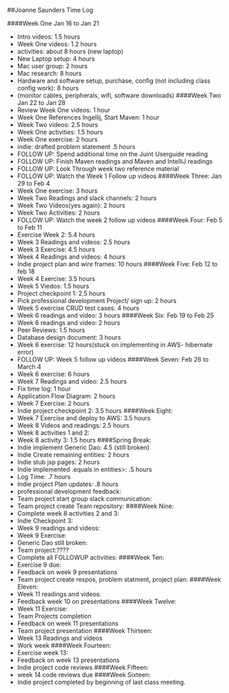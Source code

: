 ##Joanne Saunders Time Log
 

####Week One Jan 16 to Jan 21
- Intro videos: 1.5 hours
- Week One videos: 1.2 hours 
- activities: about 8 hours (new laptop)
- New Laptop setup: 4 hours
- Mac user group: 2 hours
- Mac research: 8 hours
- Hardware and software setup, purchase, config (not including class config work): 8 hours
- (monitor cables, peripherals, wifi, software downloads)
####Week Two Jan 22 to Jan 28
- Review Week One videos: 1 hour
- Week One References Ingellij, Start Maven: 1 hour
- Week Two videos: 2.5 hours
- Week One activities: 1.5 hours
- Week One exercise: 2 hours
- indie: drafted problem statement .5 hours
- FOLLOW UP: Spend additional time on the Juint Userguide reading
- FOLLOW UP: Finish Maven readings and Maven and IntelliJ readings
- FOLLOW UP: Look Through week two reference material
- FOLLOW UP: Watch the Week 1 Follow up videos
####Week Three: Jan 29 to Feb 4
- Week One exercise: 3 hours <completed>
- Week Two Readings and slack channels: 2 hours
- Week Two Videos(yes again): 2 hours
- Week Two Activities: 2 hours 
- FOLLOW UP: Watch the week 2 follow up videos
####Week Four: Feb 5 to Feb 11
- Exercise Week 2:  5.4 hours
- Week 3 Readings and videos: 2.5 hours
- Week 3 Exercise: 4.5 hours
- Week 4 Readings and videos: 4 hours
- Indie project plan and wire frames: 10 hours
####Week Five: Feb 12 to feb 18
- Week 4 Exercise: 3.5 hours
- Week 5 Viedos: 1.5 hours
- Project checkpoint 1: 2.5 hours
- Pick professional development Project/ sign up: 2 hours
- Week 5 exercise CRUD test cases: 4 hours
- Week 6 readings and video: 3 hours
####Week Six: Feb 19 to Feb 25
- Week 6 readings and video: 2 hours
- Peer Reviews: 1.5 hours
- Database design document: 3 hours
- Week 6 exercise: 12 hours(stuck on implementing in AWS- hibernate error)
- FOLLOW UP: Week 5 follow up videos
####Week Seven: Feb 26 to March 4
- Week 6 exercise: 6 hours
- Week 7 Readings and video: 2.5 hours
- Fix time log: 1 hour
- Application Flow Diagram: 2 hours
- Week 7 Exercise: 2 hours
- Indie project checkpoint 2: 3.5 hours
####Week Eight:
- Week 7 Exercise and deploy to AWS: 3.5 hours
- Week 8 Videos and readings: 2.5 hours
- Week 8 activities 1 and 2: 
- Week 8 activity 3: 1.5 hours
####Spring Break: 
- Indie implement Generic Dao: 4.5 (still broken)
- Indie Create remaining entities: 2 hours
- Indie stub jsp pages: 2 hours
- Indie implemented .equals in entities>: .5 hours
- Log Time: .7 hours
- Indie project Plan updates: .8 hours
- professional development feedback:
- Team project start group slack communication:
- Team project create Team repository:
####Week Nine:
- Complete week 8 activities 2 and 3:
- Indie Checkpoint 3: 
- Week 9 readings and videos:
- Week 9 Exercise:
- Generic Dao still broken:
- Team project:????
- Complete all FOLLOWUP activities:
####Week Ten:
- Exercise 9 due:
- Feedback on week 9 presentations
- Team project create respos, problem statment, project plan:
####Week Eleven:
- Week 11 readings and videos:
- Feedback week 10 on presentations
####Week Twelve:
- Week 11 Exercise:
- Team Projects completion
- Feedback on week 11 presentations
- Team project presentation
####Week Thirteen:
- Week 13 Readings and videos
- Work week
####Week Fourteen:
- Exercise week 13:
- Feedback on week 13 presentations
- Indie project code reviews
####Week Fifteen:
- week 14 code reviews due
####Week Sixteen:
- Indie project completed by beginning of last class meeting.


